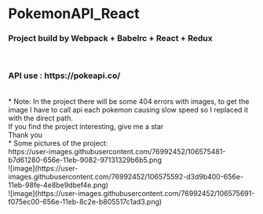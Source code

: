 # PokemonAPI_React
<h3>Project build by Webpack + Babelrc + React + Redux</h3></br>
<h3>API use : https://pokeapi.co/</h3></br>
* Note: 
In the project there will be some 404 errors with images, to get the image I have to call api each pokemon causing slow speed so I replaced it with the direct path.</br>
If you find the project interesting, give me a star </br>
Thank you</br>
* Some pictures of the project:</br>
https://user-images.githubusercontent.com/76992452/106575481-b7d61280-656e-11eb-9082-97131329b6b5.png<br>
![image](https://user-images.githubusercontent.com/76992452/106575592-d3d9b400-656e-11eb-98fe-4e8be9dbef4e.png)<br>
![image](https://user-images.githubusercontent.com/76992452/106575691-f075ec00-656e-11eb-8c2e-b805517c1ad3.png)



